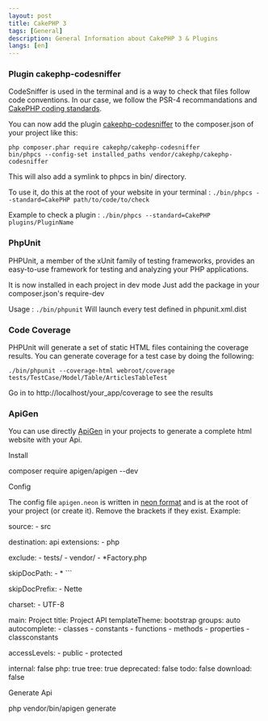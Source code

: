 ```yaml
---
layout: post
title: CakePHP 3
tags: [General]
description: General Information about CakePHP 3 & Plugins
langs: [en]
---
```


### Plugin cakephp-codesniffer

CodeSniffer is used in the terminal and is a way to check that files
follow code conventions. In our case, we follow the PSR-4 recommandations and [CakePHP coding standards](http://book.cakephp.org/3.0/en/contributing/cakephp-coding-conventions.html).

You can now add the plugin [cakephp-codesniffer](https://github.com/cakephp/cakephp-codesniffer) to the composer.json of your project like this:

    php composer.phar require cakephp/cakephp-codesniffer
    bin/phpcs --config-set installed_paths vendor/cakephp/cakephp-codesniffer

This will also add a symlink to phpcs in bin/ directory.

To use it, do this at the root of your website in your terminal : `./bin/phpcs --standard=CakePHP path/to/code/to/check`

Example to check a plugin : `./bin/phpcs --standard=CakePHP plugins/PluginName`

### PhpUnit

PHPUnit, a member of the xUnit family of testing frameworks, provides an easy-to-use framework for testing and analyzing your PHP applications.

It is now installed in each project in dev mode
Just add the package in your composer.json's require-dev

Usage : `./bin/phpunit`
Will launch every test defined in phpunit.xml.dist

### Code Coverage

PHPUnit will generate a set of static HTML files containing the coverage results. You can generate coverage for a test case by doing the following:

	./bin/phpunit --coverage-html webroot/coverage tests/TestCase/Model/Table/ArticlesTableTest

Go in to http://localhost/your_app/coverage to see the results

### ApiGen

You can use directly [ApiGen](https://github.com/apigen/apigen) in your projects to generate a complete html website with your Api.

Install

  composer require apigen/apigen --dev

Config

The config file `apigen.neon` is written in [neon format](http://ne-on.org) and is at the root of your project (or create it). Remove the brackets if they exist. Example:

  source:
  	- src

  destination: api
  extensions:
  	- php

  exclude:
  	- tests/
  	- vendor/
  	- *Factory.php

  skipDocPath:
  	- * <mask>```

  skipDocPrefix:
  	- Nette

  charset:
  	- UTF-8

  main: Project
  title: Project API
  templateTheme: bootstrap
  groups: auto
  autocomplete:
  	- classes
  	- constants
  	- functions
  	- methods
  	- properties
  	- classconstants

  accessLevels:
  	- public
  	- protected

  internal: false
  php: true
  tree: true
  deprecated: false
  todo: false
  download: false


Generate Api

  php vendor/bin/apigen generate
